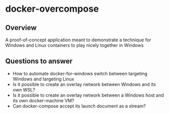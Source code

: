 # docker-overcompose

## Overview

A proof-of-concept application meant to demonstrate a technique for Windows and Linux containers to play nicely together in Windows

## Questions to answer

* How to automate docker-for-windows switch between targeting Windows and targeting Linux
* Is it possible to create an overlay network between Windows and its own WSL?
* Is it possible to create an overlay network between a Windows host and its own docker-machine VM?
* Can docker-compose accept its launch document as a stream?

